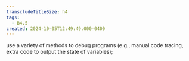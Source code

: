 ```yaml
---
transcludeTitleSize: h4
tags:
  - B4.5
created: 2024-10-05T12:49:49.000-0400
---
```

use a variety of methods to debug programs (e.g., manual code tracing, extra code to output the state of variables);